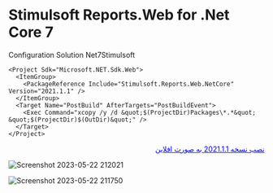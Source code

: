 # Stimulsoft Reports.Web for .Net Core 7

Configuration Solution Net7Stimulsoft
<br/>
```
<Project Sdk="Microsoft.NET.Sdk.Web">
  <ItemGroup>
    <PackageReference Include="Stimulsoft.Reports.Web.NetCore" Version="2021.1.1" />
  </ItemGroup>
  <Target Name="PostBuild" AfterTargets="PostBuildEvent">
    <Exec Command="xcopy /y /d &quot;$(ProjectDir)Packages\*.*&quot; &quot;$(ProjectDir)$(OutDir)&quot;" />
  </Target>
</Project>
```
<p align="right">
<a target="_blank" href="https://drive.google.com/file/d/1gTpOVsqRrpxpm5ftNsB3Lc_0oBqLNZcc/view?usp=sharing">
<font color="#0000FF">نصب نسخه 2021.1.1 به صورت افلاین</font></a></p>


![Screenshot 2023-05-22 212021](https://github.com/fakhravari/Stimulsoft-Reports.Web-for-.Net-Core-7/assets/4311975/9d6cd248-1585-440b-b085-8e227a6f78c2)

![Screenshot 2023-05-22 211750](https://github.com/fakhravari/Stimulsoft-Reports.Web-for-.Net-Core-7/assets/4311975/f63516ad-ddef-4ca7-baeb-925ded13065b)
